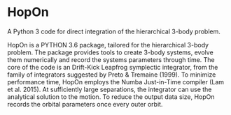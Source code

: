 # HopOn
A Python 3 code for direct integration of the hierarchical 3-body problem.

HopOn is a PYTHON 3.6 package, tailored for the hierarchical 3-body problem. 
The package provides tools to create 3-body systems, evolve them numerically and record the systems parameters through time. 
The core of the code is an Drift-Kick Leapfrog symplectic integrator, from the family of integrators suggested by Preto &
Tremaine (1999).
To minimize performance time, HopOn employs the Numba Just-in-Time compiler (Lam et al. 2015).
At sufficiently large separations, the integrator can use the analytical solution to the motion. 
To reduce the output data size, HopOn records the orbital parameters once every outer orbit.
